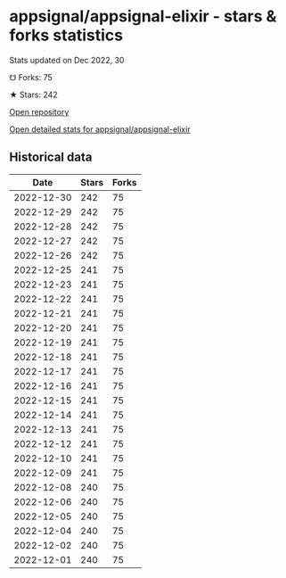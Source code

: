 # appsignal/appsignal-elixir - stars & forks statistics

Stats updated on Dec 2022, 30

☋ Forks: 75

★ Stars: 242

[Open repository](https://github.com/appsignal/appsignal-elixir)

[Open detailed stats for appsignal/appsignal-elixir](https://reviewgithub.com/rep/appsignal/appsignal-elixir)

## Historical data
| Date | Stars | Forks |
|------|-------|-------|
| 2022-12-30 | 242 | 75 | 
| 2022-12-29 | 242 | 75 | 
| 2022-12-28 | 242 | 75 | 
| 2022-12-27 | 242 | 75 | 
| 2022-12-26 | 242 | 75 | 
| 2022-12-25 | 241 | 75 | 
| 2022-12-23 | 241 | 75 | 
| 2022-12-22 | 241 | 75 | 
| 2022-12-21 | 241 | 75 | 
| 2022-12-20 | 241 | 75 | 
| 2022-12-19 | 241 | 75 | 
| 2022-12-18 | 241 | 75 | 
| 2022-12-17 | 241 | 75 | 
| 2022-12-16 | 241 | 75 | 
| 2022-12-15 | 241 | 75 | 
| 2022-12-14 | 241 | 75 | 
| 2022-12-13 | 241 | 75 | 
| 2022-12-12 | 241 | 75 | 
| 2022-12-10 | 241 | 75 | 
| 2022-12-09 | 241 | 75 | 
| 2022-12-08 | 240 | 75 | 
| 2022-12-06 | 240 | 75 | 
| 2022-12-05 | 240 | 75 | 
| 2022-12-04 | 240 | 75 | 
| 2022-12-02 | 240 | 75 | 
| 2022-12-01 | 240 | 75 | 

